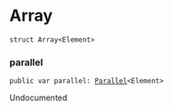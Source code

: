 # Array
<pre class="highlight swift"><code><span class="kd">struct</span> <span class="kt">Array</span><span class="o">&lt;</span><span class="kt">Element</span><span class="o">&gt;</span></code></pre>


### parallel
<pre class="highlight swift"><code><span class="kd">public</span> <span class="k">var</span> <span class="nv">parallel</span><span class="p">:</span> <span class="kt"><a href="../Classes/Parallel.md">Parallel</a></span><span class="o">&lt;</span><span class="kt">Element</span><span class="o">&gt;</span></code></pre>

<p>Undocumented</p>

